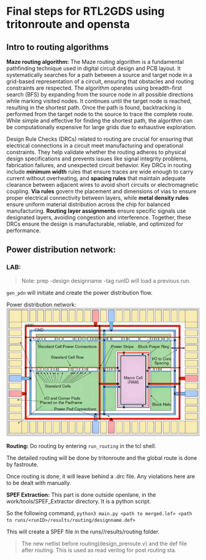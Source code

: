 # Final steps for RTL2GDS using tritonroute and opensta
## Intro to routing algorithms
**Maze routing algorithm:**
The Maze routing algorithm is a fundamental pathfinding technique used in digital circuit design and PCB 
layout. It systematically searches for a path between a source and target node in a grid-based 
representation of a circuit, ensuring that obstacles and routing constraints are respected. The 
algorithm operates using breadth-first search (BFS) by expanding from the source node in all possible 
directions while marking visited nodes. It continues until the target node is reached, resulting in the 
shortest path. Once the path is found, backtracking is performed from the target node to the source to 
trace the complete route. While simple and effective for finding the shortest path, the algorithm can be 
computationally expensive for large grids due to exhaustive exploration.

Design Rule Checks (DRCs) related to routing are crucial for ensuring that electrical connections in a 
circuit meet manufacturing and operational constraints. They help validate whether the routing adheres 
to physical design specifications and prevents issues like signal integrity problems, fabrication 
failures, and unexpected circuit behavior. Key DRCs in routing include **minimum width** rules that 
ensure traces are wide enough to carry current without overheating, and **spacing rules** that maintain 
adequate clearance between adjacent wires to avoid short circuits or electromagnetic coupling. **Via rules**
govern the placement and dimensions of vias to ensure proper electrical connectivity between 
layers, while **metal density rules** ensure uniform material distribution across the chip for balanced 
manufacturing. **Routing layer assignments** ensure specific signals use designated layers, avoiding 
congestion and interference. Together, these DRCs ensure the design is manufacturable, reliable, and 
optimized for performance.

## Power distribution network: 
### LAB: 
> Note: prep -design designname -tag runID will load a previous run. 

`gen_pdn` will initiate and create the power distribution flow. 

Power distribution network: 
![alt text](image.png)

**Routing:**
Do routing by entering ```run_routing``` in the tcl shell. 

The detailed routing will be done by tritonroute and the global route is done by fastroute. 

Once routing is done, it will leave behind a .drc file. Any violations here are to be dealt with manually. 

**SPEF Extraction:**
This part is done outside openlane, in the work/tools/SPEF_Extractor directory. It is a python script. 

So the following command, 
```python3 main.py <path to merged.lef> <path to runs/<runID>/results/routing/designname.def>```

This will create a SPEF file in the runs/<runID>/results/routing folder.

> The new netlist before routing(design_preroute.v) and the def file after routing. 
> This is used as read verilog for post routing sta.
